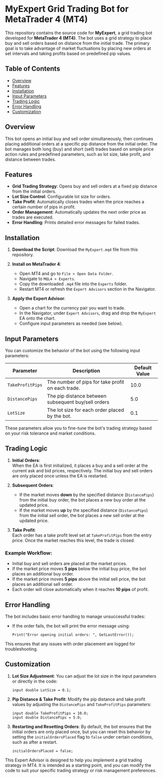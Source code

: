 # MyExpert Grid Trading Bot for MetaTrader 4 (MT4)

This repository contains the source code for **MyExpert**, a grid trading bot developed for **MetaTrader 4 (MT4)**. The bot uses a grid strategy to place buy and sell orders based on distance from the initial trade. The primary goal is to take advantage of market fluctuations by placing new orders at set intervals and taking profits based on predefined pip values.

## Table of Contents

- [Overview](#overview)
- [Features](#features)
- [Installation](#installation)
- [Input Parameters](#input-parameters)
- [Trading Logic](#trading-logic)
- [Error Handling](#error-handling)
- [Customization](#customization)


## Overview

This bot opens an initial buy and sell order simultaneously, then continues placing additional orders at a specific pip distance from the initial order. The bot manages both long (buy) and short (sell) trades based on simple price action rules and predefined parameters, such as lot size, take profit, and distance between trades.

## Features

- **Grid Trading Strategy**: Opens buy and sell orders at a fixed pip distance from the initial orders.
- **Lot Size Control**: Configurable lot size for orders.
- **Take Profit**: Automatically closes trades when the price reaches a certain number of pips in profit.
- **Order Management**: Automatically updates the next order price as trades are executed.
- **Error Handling**: Prints detailed error messages for failed trades.

## Installation

1. **Download the Script**:
   Download the `MyExpert.mq4` file from this repository.

2. **Install on MetaTrader 4**:
   - Open MT4 and go to `File > Open Data Folder`.
   - Navigate to `MQL4 > Experts`.
   - Copy the downloaded `.mq4` file into the `Experts` folder.
   - Restart MT4 or refresh the `Expert Advisors` section in the Navigator.

3. **Apply the Expert Advisor**:
   - Open a chart for the currency pair you want to trade.
   - In the Navigator, under `Expert Advisors`, drag and drop the `MyExpert` EA onto the chart.
   - Configure input parameters as needed (see below).

## Input Parameters

You can customize the behavior of the bot using the following input parameters:

| Parameter        | Description                                        | Default Value |
|------------------|----------------------------------------------------|---------------|
| `TakeProfitPips` | The number of pips for take profit on each trade.   | 10.0          |
| `DistancePips`   | The pip distance between subsequent buy/sell orders| 5.0           |
| `LotSize`        | The lot size for each order placed by the bot.      | 0.1           |

These parameters allow you to fine-tune the bot's trading strategy based on your risk tolerance and market conditions.

## Trading Logic

1. **Initial Orders**:  
   When the EA is first initialized, it places a buy and a sell order at the current ask and bid prices, respectively. The initial buy and sell orders are only placed once unless the EA is restarted.

2. **Subsequent Orders**:  
   - If the market moves **down** by the specified distance (`DistancePips`) from the initial buy order, the bot places a new buy order at the updated price.
   - If the market moves **up** by the specified distance (`DistancePips`) from the initial sell order, the bot places a new sell order at the updated price.
   
3. **Take Profit**:  
   Each order has a take profit level set at `TakeProfitPips` from the entry price. Once the market reaches this level, the trade is closed.

### Example Workflow:
- Initial buy and sell orders are placed at the market prices.
- If the market price moves **5 pips** below the initial buy price, the bot places an additional buy order.
- If the market price moves **5 pips** above the initial sell price, the bot places an additional sell order.
- Each order will close automatically when it reaches **10 pips** of profit.

## Error Handling

The bot includes basic error handling to manage unsuccessful trades:

- If the order fails, the bot will print the error message using:
   ```mql4
   Print("Error opening initial orders: ", GetLastError());
   ```

This ensures that any issues with order placement are logged for troubleshooting.

## Customization

1. **Lot Size Adjustment**:
   You can adjust the lot size in the input parameters or directly in the code:
   ```mql4
   input double LotSize = 0.1;
   ```

2. **Pip Distance & Take Profit**:
   Modify the pip distance and take profit values by adjusting the `DistancePips` and `TakeProfitPips` parameters:
   ```mql4
   input double TakeProfitPips = 10.0;
   input double DistancePips = 5.0;
   ```

3. **Restarting and Resetting Orders**:
   By default, the bot ensures that the initial orders are only placed once, but you can reset this behavior by setting the `initialOrdersPlaced` flag to `false` under certain conditions, such as after a restart.

   ```mql4
   initialOrdersPlaced = false;
   ```


This Expert Advisor is designed to help you implement a grid trading strategy in MT4. It is intended as a starting point, and you can modify the code to suit your specific trading strategy or risk management preferences.
